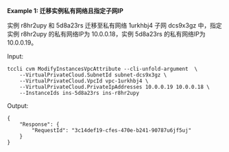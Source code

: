 **Example 1: 迁移实例私有网络且指定子网IP**

实例 r8hr2upy 和 5d8a23rs 迁移至私有网络 1urkhbj4 子网 dcs9x3gz 中，指定实例 r8hr2upy  的私有网络IP为 10.0.0.18，实例 5d8a23rs 的私有网络IP为 10.0.0.19。

Input: 

```
tccli cvm ModifyInstancesVpcAttribute --cli-unfold-argument  \
    --VirtualPrivateCloud.SubnetId subnet-dcs9x3gz \
    --VirtualPrivateCloud.VpcId vpc-1urkhbj4 \
    --VirtualPrivateCloud.PrivateIpAddresses 10.0.0.19 10.0.0.18 \
    --InstanceIds ins-5d8a23rs ins-r8hr2upy
```

Output: 
```
{
    "Response": {
        "RequestId": "3c14def19-cfes-470e-b241-90787u6jf5uj"
    }
}
```

